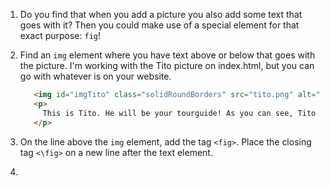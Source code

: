 1. Do you find that when you add a picture you also add some text that goes with it? Then you could make use of a special element for that exact purpose: `fig`!
2. Find an `img` element where you have text above or below that goes with the picture. I'm working with the Tito picture on index.html, but you can go with whatever is on your website.  

   ```html
      <img id="imgTito" class="solidRoundBorders" src="tito.png" alt="Tito the dog" />  		
      <p>
        This is Tito. He will be your tourguide! As you can see, Tito loves CoderDojo.
      </p>
   ```
3. On the line above the `img` element, add the tag `<fig>`. Place the closing tag `<\fig>` on a new line after the text element.

4. 
   